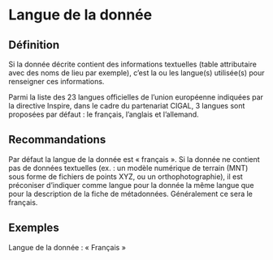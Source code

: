 
<!-- Begin @data_languages.md -->

# Langue de la donnée

## Définition
Si la donnée décrite contient des informations textuelles (table attributaire avec des noms de lieu par exemple), c’est la ou les langue(s) utilisée(s) pour renseigner ces informations.

Parmi la liste des 23 langues officielles de l’union européenne indiquées par la directive Inspire, dans le cadre du partenariat CIGAL, 3 langues sont proposées par défaut : le français, l’anglais et l’allemand.

## Recommandations
Par défaut la langue de la donnée est « français ».
Si la donnée ne contient pas de données textuelles (ex. : un modèle numérique de terrain (MNT) sous forme de fichiers de points XYZ, ou un orthophotographie), il est préconiser d’indiquer comme langue pour la donnée la même langue que pour la description de la fiche de métadonnées. Généralement ce sera le français.

## Exemples
Langue de la donnée : « Français »

<!-- End @data_languages.md -->

